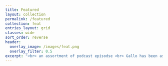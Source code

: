```yaml
---
title: Featured
layout: collection
permalink: /featured
collection: feat
entries_layout: grid
classes: wide
sort_order: reverse
header:
  overlay_image: /images/feat.png
  overlay_filter: 0.5
excerpt: "<br> an assortment of podcast episodse <br> Gallo has been asked to be a guest"
---
```

